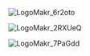 

![LogoMakr_6r2oto](https://user-images.githubusercontent.com/65374030/88118307-8077b980-cb7a-11ea-863c-695098a39dfa.png)



![LogoMakr_2RXUeQ](https://user-images.githubusercontent.com/65374030/88118965-43acc200-cb7c-11ea-8790-68286cef742e.png)



![LogoMakr_7PaGdd](https://user-images.githubusercontent.com/65374030/88119452-c2eec580-cb7d-11ea-97ce-579ba9c89c2c.png)


